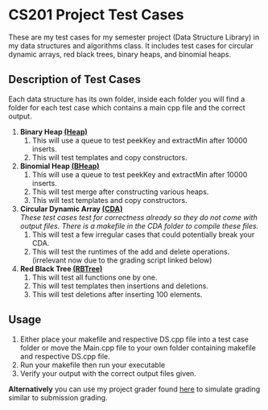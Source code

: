 # CS201 Project Test Cases
These are my test cases for my semester project (Data Structure Library) in my data structures and algorithms class. It includes test cases for circular dynamic arrays, red black trees, binary heaps, and binomial heaps. 

## Description of Test Cases
Each data structure has its own folder, inside each folder you will find a folder for each test case which contains a main cpp file and the correct output.
1. **Binary Heap [(Heap)](https://github.com/PeterTheAmazingAsian/CS201ProjectTestCases/tree/master/Heap)**
    1. This will use a queue to test peekKey and extractMin after 10000 inserts.
    2. This will test templates and copy constructors.
2. **Binomial Heap [(BHeap)](https://github.com/PeterTheAmazingAsian/CS201ProjectTestCases/tree/master/BHeap)**
    1. This will use a queue to test peekKey and extractMin after 10000 inserts.
    2. This will test merge after constructing various heaps.
    3. This will test templates and copy constructors.
3. **Circular Dynamic Array [(CDA)](https://github.com/PeterTheAmazingAsian/CS201ProjectTestCases/tree/master/CDA)**  
    *These test cases test for correctness already so they do not come with output files. There is a makefile in the CDA folder to compile these files.*
    1. This will test a few irregular cases that could potentially break your CDA.
    2. This will test the runtimes of the add and delete operations. (irrelevant now due to the grading script linked below)
4. **Red Black Tree [(RBTree)](https://github.com/PeterTheAmazingAsian/CS201ProjectTestCases/tree/master/RBTree)**
    1. This will test all functions one by one. 
    2. This will test templates then insertions and deletions.
    3. This will test deletions after inserting 100 elements.

## Usage
1. Either place your makefile and respective DS.cpp file into a test case folder or move the Main.cpp file to your own folder containing makefile and respective DS.cpp file.
2. Run your makefile then run your executable
3. Verify your output with the correct output files given.

**Alternatively** you can use my project grader found [here](https://github.com/PeterTheAmazingAsian/ProjectGrader) to simulate grading similar to submission grading.